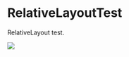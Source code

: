 # RelativeLayoutTest

RelativeLayout test.

![](https://i.loli.net/2018/03/19/5aafbff57418c.jpg)



